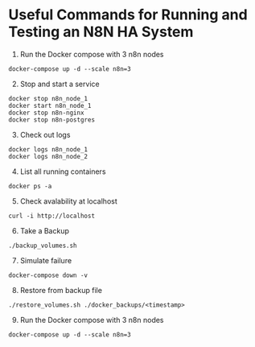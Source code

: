 # Useful Commands for Running and Testing an N8N HA System

1. Run the Docker compose with 3 n8n nodes

```
docker-compose up -d --scale n8n=3
```

2. Stop and start a service

```
docker stop n8n_node_1
docker start n8n_node_1
docker stop n8n-nginx
docker stop n8n-postgres
```

3. Check out logs

```
docker logs n8n_node_1
docker logs n8n_node_2
```

4. List all running containers

```
docker ps -a
```

5. Check avalability at localhost

```
curl -i http://localhost
```

6. Take a Backup

```
./backup_volumes.sh
```

7. Simulate failure

```
docker-compose down -v
```

8. Restore from backup file

```
./restore_volumes.sh ./docker_backups/<timestamp>
```

9. Run the Docker compose with 3 n8n nodes

```
docker-compose up -d --scale n8n=3
```
